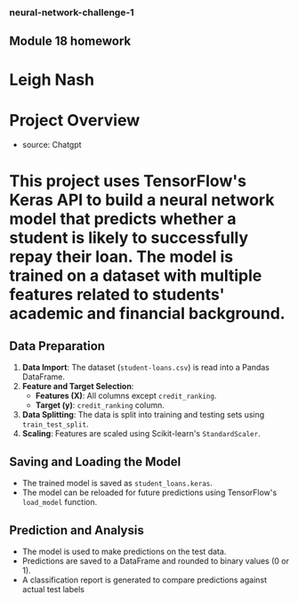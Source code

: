 ### neural-network-challenge-1
## Module 18 homework
# Leigh Nash
# Project Overview
 - source:  Chatgpt
# This project uses TensorFlow's Keras API to build a neural network model that predicts whether a student is likely to successfully repay their loan. The model is trained on a dataset with multiple features related to students' academic and financial background.

## Data Preparation

1. **Data Import**: The dataset (`student-loans.csv`) is read into a Pandas DataFrame.
2. **Feature and Target Selection**: 
    - **Features (X)**: All columns except `credit_ranking`.
    - **Target (y)**: `credit_ranking` column.
3. **Data Splitting**: The data is split into training and testing sets using `train_test_split`.
4. **Scaling**: Features are scaled using Scikit-learn's `StandardScaler`.
## Saving and Loading the Model

- The trained model is saved as `student_loans.keras`.
- The model can be reloaded for future predictions using TensorFlow's `load_model` function.

## Prediction and Analysis
- The model is used to make predictions on the test data.
- Predictions are saved to a DataFrame and rounded to binary values (0 or 1).
- A classification report is generated to compare predictions against actual test labels
